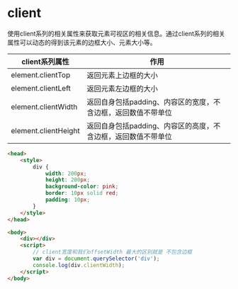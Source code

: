 # client

使用client系列的相关属性来获取元素可视区的相关信息。通过client系列的相关属性可以动态的得到该元素的边框大小、元素大小等。


client系列属性|作用
--|--
element.clientTop|返回元素上边框的大小
element.clientLeft|返回元素左边框的大小
element.clientWidth|返回自身包括padding、内容区的宽度，不含边框，返回数值不带单位
element.clientHeight|返回自身包括padding、内容区的高度，不含边框，返回数值不带单位


```html
<head>
    <style>
        div {
            width: 200px;
            height: 200px;
            background-color: pink;
            border: 10px solid red;
            padding: 10px;
        }
    </style>
</head>

<body>
    <div></div>
    <script>
        // client宽度和我们offsetWidth 最大的区别就是 不包含边框
        var div = document.querySelector('div');
        console.log(div.clientWidth);
    </script>
</body>
```